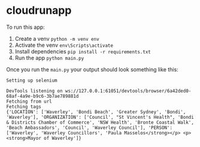 # cloudrunapp

To run this app:

1. Create a venv ```python -m venv env```
2. Activate the venv ```env\Scripts\activate```
3. Install dependencies ```pip install -r requirements.txt```
4. Run the app ```python main.py```

Once you run the ```main.py``` your output should look something like this:

```
Setting up selenium

DevTools listening on ws://127.0.0.1:61051/devtools/browser/6a42ded0-68af-4a9e-b9c6-3b7ae789881d
Fetching from url
Fetching tags
{'LOCATION': ['Waverley', 'Bondi Beach', 'Greater Sydney', 'Bondi', 'Waverley'], 'ORGANIZATION': ['Council', "St Vincent's Health", 'Bondi & Districts Chamber of Commerce', 'NSW Health', 'Bronte Coastal Walk', 'Beach Ambassadors', 'Council', 'Waverley Council'], 'PERSON': ['Waverley', 'Waverley Councillors', 'Paula Masselos</strong></p> <p><strong>Mayor of Waverley']}
```
